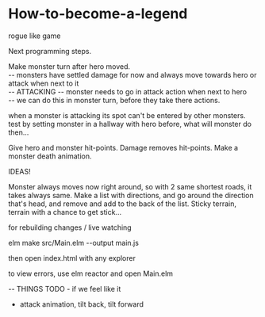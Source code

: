 # How-to-become-a-legend
rogue like game

Next programming steps.

Make monster turn after hero moved.    
    -- monsters have settled damage for now and always move towards hero or attack when next to it    
    -- ATTACKING
    -- monster needs to go in attack action when next to hero   
    -- we can do this in monster turn, before they take there actions.

when a monster is attacking its spot can't be entered by other monsters.
test by setting monster in a hallway with hero before, what will monster do then...

Give hero and monster hit-points. Damage removes hit-points.
Make a monster death animation.



IDEAS!

Monster always moves now right around, so with 2 same shortest roads, it takes always same. Make a list with directions,
        and go around the direction that's head, and remove and add to the back of the list.
Sticky terrain, terrain with a chance to get stick...





for rebuilding changes / live watching 

elm make src/Main.elm --output main.js

then open index.html with any explorer


to view errors, use elm reactor and open Main.elm


 -- THINGS TODO - if we feel like it
 
- attack animation, tilt back, tilt forward